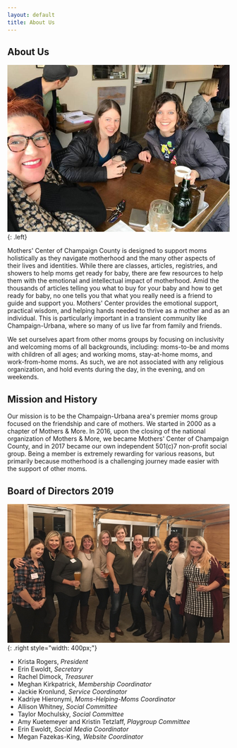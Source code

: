 ```yaml
---
layout: default
title: About Us
---
```


## About Us

![Activities](assets/img/group_photo2.jpg){: .left}

Mothers' Center of Champaign County is designed to support moms holistically as
they navigate motherhood and the many other aspects of their lives and
identities. While there are classes, articles, registries, and showers to help
moms get ready for baby, there are few resources to help them with the
emotional and intellectual impact of motherhood. Amid the thousands of articles
telling you what to buy for your baby and how to get ready for baby, no one
tells you that what you really need is a friend to guide and support you.
Mothers' Center provides the emotional support, practical wisdom, and helping
hands needed to thrive as a mother and as an individual. This is particularly
important in a transient community like Champaign-Urbana, where so many of us
live far from family and friends. 

We set ourselves apart from other moms groups by focusing on inclusivity and
welcoming moms of all backgrounds, including: moms-to-be and moms with children
of all ages; and working moms, stay-at-home moms, and work-from-home moms. As
such, we are not associated with any religious organization, and hold events
during the day, in the evening, and on weekends. 

## Mission and History

Our mission is to be the Champaign-Urbana area's premier moms group focused on
the friendship and care of mothers. We started in 2000 as a chapter of Mothers
& More. In 2016, upon the closing of the national organization of Mothers &
More, we became Mothers' Center of Champaign County, and in 2017 became our own
independent 501(c)7 non-profit social group. Being a member is extremely
rewarding for various reasons, but primarily because motherhood is a
challenging journey made easier with the support of other moms.

## Board of Directors 2019

![Board Members](assets/img/board_photo2.jpg){: .right style="width: 400px;"}

 * Krista Rogers, _President_
 * Erin Ewoldt, _Secretary_
 * Rachel Dimock, _Treasurer_
 * Meghan Kirkpatrick, _Membership Coordinator_
 * Jackie Kronlund, _Service Coordinator_
 * Kadriye Hieronymi, _Moms-Helping-Moms Coordinator_
 * Allison Whitney, _Social Committee_
 * Taylor Mochulsky, _Social Committee_
 * Amy Kuetemeyer and Kristin Tetzlaff, _Playgroup Committee_
 * Erin Ewoldt, _Social Media Coordinator_
 * Megan Fazekas-King, _Website Coordinator_

